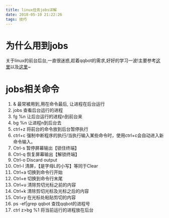 ```yaml
---
title: linux任务jobs详解
date: 2018-05-10 21:22:26
tags: 技巧
---
```

# 为什么用到jobs
关于linux的前台后台,一直很迷惑,趁着qqbot的需求,好好的学习一波!主要参考[这里](https://blog.csdn.net/q_l_s/article/details/44117969)以及[这里](https://www.ibm.com/developerworks/cn/linux/l-cn-nohup/)~
# jobs相关命令
1. & 最常被用到,用在命令最后, 让进程在后台运行
2. jobs 查看后台运行的进程
3. fg %n 让后台运行的进程n到前台来
4. bg %n 让进程n到后台去
5. ctrl+z 将前台的命令放到后台暂停执行
6. ctrl+c 强制中断程序的执行/当执行输入某些命令时，使用ctrl+c会自动进入新命令输入。
7. Ctrl-s 暂停屏幕输出【锁住终端】
8. Ctrl-q 恢复屏幕输出【解锁终端】
9. Ctrl-o Discard output
10. Ctrl-l 清屏，【是字母L的小写】等同于Clear
11. Ctrl+a 切换到命令行开始
12. Ctrl+e 切换到命令行末尾
13. Ctrl+u 清除剪切光标之前的内容
14. Ctrl+k 清除剪切光标及光标之后的内容
15. Ctrl+y 在光标处粘贴剪切的内容
16. ps -ef|grep qqbot 查找qqbot的进程号
17. ctrl z>bg %1 将当前运行的进程放在后台
